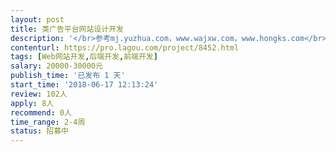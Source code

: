 ```yaml
---                
layout: post       
title: 类广告平台网站设计开发           
description: '</br>参考mj.yuzhua.com，www.wajxw.com，www.hongks.com</br>要求能读取相关平台粉丝量，最近播放次数，转发次数等，</br>工期一个月以内，分原型/修改两个阶段</br>'     
contenturl: https://pro.lagou.com/project/8452.html      
tags: [Web网站开发,后端开发,前端开发]            
salary: 20000-30000元          
publish_time: '已发布 1 天'         
start_time: '2018-06-17 12:13:24'           
review: 102人                   
apply: 8人                   
recommend: 0人                   
time_range: 2-4周              
status: 招募中                  
---                 
```

